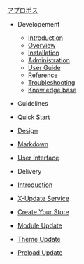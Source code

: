 [<span class="iconify" data-icon="mdi:cube-outline"></span> アプロポス](/ja/README.md)

- Developement
  - [Introduction](/ja/development/)
  - [Overview](/ja/development/overview.md)
  - [Installation](/ja/development/installation.md)
  - [Administration](/ja/development/administration.md)
  - [User Guide](/ja/development/user-guide.md)
  - [Reference](/ja/development/reference.md)
  - [Troubleshooting](/ja/development/debug.md)
  - [Knowledge base](/ja/development/knowledge-base.md)

-   Guidelines
  - [Quick Start](/ja/guidelines/quick-start.md)
  - [Design](/ja/guidelines/)
  - [Markdown](/ja/guidelines/markdown/)
  - [User Interface](/ja/guidelines/user-interface/)

-   Delivery
  - [Introduction](/ja/delivery/)
  - [X-Update Service](/ja/delivery/setup-x-update.md)
  - [Create Your Store](/ja/delivery/setup-x-store.md)
  - [Module Update](/ja/delivery/update-module.md)
  - [Theme Update](/ja/delivery/update-theme.md)
  - [Preload Update](/ja/delivery/update-preload.md)